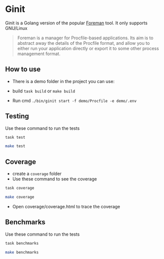 # Ginit

Ginit is a Golang version of the popular [Foreman](https://ddollar.github.io/foreman/) tool.
It only supports GNU/Linux

> Foreman is a manager for Procfile-based applications. Its aim is to abstract away the details of the Procfile format, and allow you to either run your application directly or export it to some other process management format.

## How to use

- There is a demo folder in the project you can use:

- build `task build` or `make build`

- Run cmd `./bin/ginit start -f demo/Procfile -e demo/.env`

## Testing

Use these command to run the tests

```bash
task test
```

```bash
make test
```

## Coverage

- create a `coverage` folder
- Use these command to see the coverage

```bash
task coverage
```

```bash
make coverage
```

- Open coverage/coverage.html to trace the coverage

## Benchmarks

Use these command to run the tests

```bash
task benchmarks
```

```bash
make benchmarks
```
